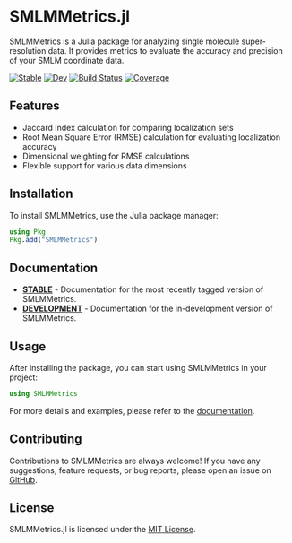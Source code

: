 # SMLMMetrics.jl

SMLMMetrics is a Julia package for analyzing single molecule super-resolution data. It provides metrics to evaluate the accuracy and precision of your SMLM coordinate data. 

[![Stable](https://img.shields.io/badge/docs-stable-blue.svg)](https://JuliaSMLM.github.io/SMLMMetrics.jl/stable/)
[![Dev](https://img.shields.io/badge/docs-dev-blue.svg)](https://JuliaSMLM.github.io/SMLMMetrics.jl/dev/)
[![Build Status](https://github.com/JuliaSMLM/SMLMMetrics.jl/actions/workflows/CI.yml/badge.svg?branch=main)](https://github.com/JuliaSMLM/SMLMMetrics.jl/actions/workflows/CI.yml?query=branch%3Amain)
[![Coverage](https://codecov.io/gh/JuliaSMLM/SMLMMetrics.jl/branch/main/graph/badge.svg)](https://codecov.io/gh/JuliaSMLM/SMLMMetrics.jl)

## Features

- Jaccard Index calculation for comparing localization sets
- Root Mean Square Error (RMSE) calculation for evaluating localization accuracy
- Dimensional weighting for RMSE calculations
- Flexible support for various data dimensions

## Installation

To install SMLMMetrics, use the Julia package manager:

```julia
using Pkg
Pkg.add("SMLMMetrics")
```

## Documentation

- [**STABLE**](https://JuliaSMLM.github.io/SMLMMetrics.jl/stable/) - Documentation for the most recently tagged version of SMLMMetrics.
- [**DEVELOPMENT**](https://JuliaSMLM.github.io/SMLMMetrics.jl/dev/) - Documentation for the in-development version of SMLMMetrics.

## Usage

After installing the package, you can start using SMLMMetrics in your project:

```julia
using SMLMMetrics
```

For more details and examples, please refer to the [documentation](https://JuliaSMLM.github.io/SMLMMetrics.jl/stable/).

## Contributing

Contributions to SMLMMetrics are always welcome! If you have any suggestions, feature requests, or bug reports, please open an issue on [GitHub](https://github.com/JuliaSMLM/SMLMMetrics.jl/issues).

## License

SMLMMetrics.jl is licensed under the [MIT License](LICENSE).

